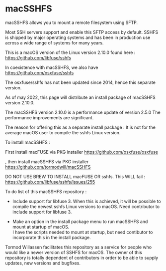 # macSSHFS

macSSHFS allows you to mount a remote filesystem using SFTP. 

Most SSH servers support and enable this SFTP access by default.
SSHFS is shipped by major operating systems and has been in production use across a wide range of systems for many years.

This is a macOS version of the Linux version 2.10.0 found here :
https://github.com/libfuse/sshfs

In coexistence with macSSHFS, we also have 
https://github.com/osxfuse/sshfs

The osxfuse/sshfs has not been updated since 2014, hence this separate version.

As of may 2022, this page will distribute an install package of
macSSHFS version 2.10.0.

The macSSHFS version 2.10.0 is a performance update of version 2.5.0
The performance improvements are significant.

The reason for offering this as a separate install package : It is not for the average macOS user to compile the sshfs Linux version.




To install macSSHFS :

First install macFUSE via PKG installer  https://github.com/osxfuse/osxfuse

, then install macSSHFS via PKG installer https://github.com/tormodwill/macSSHFS

DO NOT USE BREW TO INSTALL macFUSE OR sshfs.
This WILL fail :
https://github.com/libfuse/sshfs/issues/255



To do list of this macSSHFS repository  :

* Include support for libfuse 3. When this is achieved, it will be possible to compile the newest sshfs Linux versions to macOS. Need contributor to include support for libfuse 3.

* Make an option in the install package menu to run macSSHFS and mount at startup of macOS.  
I have the scripts needed to mount at startup, but need contibutor to incorporate this in the install package.

Tormod Willassen facilitates this repository as a service for people who would like a newer version of SSHFS for macOS.
The owner of this repository is totally dependent of contributors in order to be able to supply updates, new versions
and bugfixes. 




